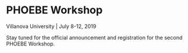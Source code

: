 # PHOEBE Workshop

Villanova University | July 8-12, 2019

Stay tuned for the official announcement and registration for the second PHOEBE Workshop.
